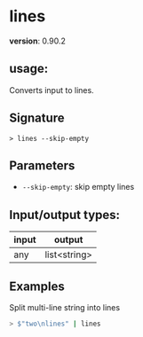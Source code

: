 # lines

**version**: 0.90.2

## **usage**:

Converts input to lines.

## Signature

`> lines --skip-empty`

## Parameters

- `--skip-empty`: skip empty lines

## Input/output types:

| input | output         |
| ----- | -------------- |
| any   | list\<string\> |

## Examples

Split multi-line string into lines

```bash
> $"two\nlines" | lines
```
